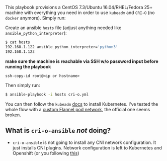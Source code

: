This playbook provisions a CentOS 7.3/Ubuntu 16.04/RHEL/Fedora 25+ machine with everything you need in order to
use `kubeadm` and `CRI-O` (no `docker` anymore). Simply run:

Create an ansible `hosts` file (adjust anything needed like `ansible_python_interpreter`):
```sh
$ cat hosts
192.168.1.122 ansible_python_interpreter='python3'
192.168.1.123
```

**make sure the machine is reachable via SSH w/o password input before running the playbook**

```
ssh-copy-id root@<ip or hostname>
```

Then simply run:

```sh
$ ansible-playbook -i hosts cri-o.yml
```

You can then follow the `kubeadm` [docs](https://kubernetes.io/docs/getting-started-guides/kubeadm/) to install Kubernetes. I've tested the whole flow with a [custom Flannel pod network](https://gist.githubusercontent.com/sameo/cf92f65ae54a87807ed294f3de658bcf/raw/95d9a66a2268b779dbb25988541136d1ed2fbfe2/flannel.yaml), the official one seems broken.

What is `cri-o-ansible` _not_ doing?
-

- `cri-o-ansible` is not going to install any CNI network configuration. It just installs CNI plugins. Network configuration is left to Kubernetes and Openshift (or you following [this](https://github.com/kubernetes-incubator/cri-o/blob/master/contrib/cni/README.md))
